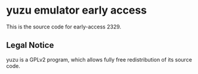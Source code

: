 yuzu emulator early access
=============

This is the source code for early-access 2329.

## Legal Notice

yuzu is a GPLv2 program, which allows fully free redistribution of its source code.